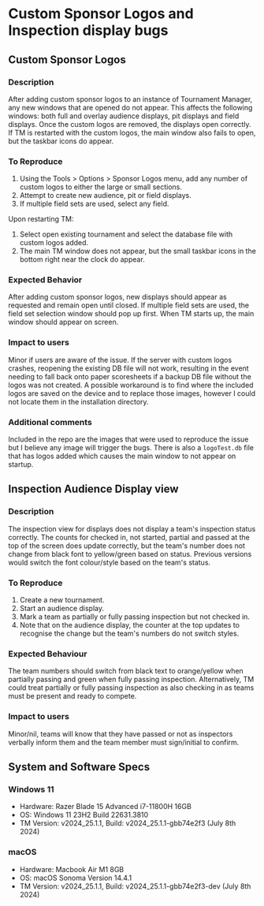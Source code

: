 # Custom Sponsor Logos and Inspection display bugs

## Custom Sponsor Logos

### Description

After adding custom sponsor logos to an instance of Tournament Manager, any new windows that are opened do not appear. This affects the following windows: both full and overlay audience displays, pit displays and field displays. Once the custom logos are removed, the displays open correctly. If TM is restarted with the custom logos, the main window also fails to open, but the taskbar icons do appear.

### To Reproduce

1. Using the Tools > Options > Sponsor Logos menu, add any number of custom logos to either the large or small sections.
2. Attempt to create new audience, pit or field displays.
3. If multiple field sets are used, select any field.

Upon restarting TM:

1. Select open existing tournament and select the database file with custom logos added.
2. The main TM window does not appear, but the small taskbar icons in the bottom right near the clock do appear.

### Expected Behavior

After adding custom sponsor logos, new displays should appear as requested and remain open until closed. If multiple field sets are used, the field set selection window should pop up first. When TM starts up, the main window should appear on screen.

### Impact to users

Minor if users are aware of the issue. If the server with custom logos crashes, reopening the existing DB file will not work, resulting in the event needing to fall back onto paper scoresheets if a backup DB file without the logos was not created. A possible workaround is to find where the included logos are saved on the device and to replace those images, however I could not locate them in the installation directory.

### Additional comments

Included in the repo are the images that were used to reproduce the issue but I believe any image will trigger the bugs. There is also a `logoTest.db` file that has logos added which causes the main window to not appear on startup.

## Inspection Audience Display view

### Description

The inspection view for displays does not display a team's inspection status correctly. The counts for checked in, not started, partial and passed at the top of the screen does update correctly, but the team's number does not change from black font to yellow/green based on status. Previous versions would switch the font colour/style based on the team's status.

### To Reproduce

1. Create a new tournament.
2. Start an audience display.
3. Mark a team as partially or fully passing inspection but not checked in.
4. Note that on the audience display, the counter at the top updates to recognise the change but the team's numbers do not switch styles.

### Expected Behaviour

The team numbers should switch from black text to orange/yellow when partially passing and green when fully passing inspection. Alternatively, TM could treat partially or fully passing inspection as also checking in as teams must be present and ready to compete.

### Impact to users

Minor/nil, teams will know that they have passed or not as inspectors verbally inform them and the team member must sign/initial to confirm.

## System and Software Specs

### Windows 11

- Hardware: Razer Blade 15 Advanced i7-11800H 16GB
- OS: Windows 11 23H2 Build 22631.3810
- TM Version: v2024_25.1.1, Build: v2024_25.1.1-gbb74e2f3 (July 8th 2024)

### macOS

- Hardware: Macbook Air M1 8GB
- OS: macOS Sonoma Version 14.4.1
- TM Version: v2024_25.1.1, Build: v2024_25.1.1-gbb74e2f3-dev (July 8th 2024)
